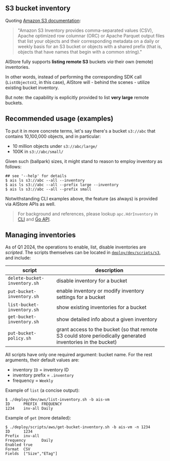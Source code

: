 ## S3 bucket inventory

Quoting [Amazon S3 documentation](https://docs.aws.amazon.com/AmazonS3/latest/userguide/storage-inventory.html):

> "Amazon S3 Inventory provides comma-separated values (CSV), Apache optimized row columnar (ORC) or Apache Parquet output files that list your objects and their corresponding metadata on a daily or weekly basis for an S3 bucket or objects with a shared prefix (that is, objects that have names that begin with a common string)."

AIStore fully supports **listing remote S3** buckets _via_ their own (remote) inventories.

In other words, instead of performing the corresponding SDK call (`ListObjectsV2`, in this case), AIStore will - behind the scenes - utilize existing bucket inventory.

But note: the capability is explicitly provided to list **very large** remote buckets.

## Recommended usage (examples)

To put it in more concrete terms, let's say there's a bucket `s3://abc` that contains 10,100,000 objects, and in particular:
* 10 million objects under `s3://abc/large/`
* 100K in `s3://abc/small/`

Given such (ballpark) sizes, it might stand to reason to employ inventory as follows:

```console
## see '--help' for details
$ ais ls s3://abc --all --inventory
$ ais ls s3://abc --all --prefix large --inventory
$ ais ls s3://abc --all --prefix small
```

Notwithstanding CLI examples above, the feature (as always) is provided via AIStore APIs as well.

> For background and references, please lookup `apc.HdrInventory` in [CLI](https://github.com/NVIDIA/aistore/tree/main/cmd/cli/cli) and [Go API](https://github.com/NVIDIA/aistore/blob/main/api/ls.go).

## Managing inventories

As of Q1 2024, the operations to enable, list, disable inventories are _scripted_. The scripts themselves can be located in [`deploy/dev/scripts/s3`](https://github.com/NVIDIA/aistore/tree/main/deploy/dev/s3), and include:

| script | description |
| --- | --- |
| `delete-bucket-inventory.sh` | disable inventory for a bucket |
| `put-bucket-inventory.sh` | enable inventory or modify inventory settings for a bucket |
| `list-bucket-inventory.sh` | show existing inventories for a bucket |
| `get-bucket-inventory.sh` | show detailed info about a given inventory |
| `put-bucket-policy.sh` | grant access to the bucket (so that remote S3 could store periodically generated inventories in the  bucket) |

All scripts have only one required argument: bucket name. For the rest arguments, their default values are:

- inventory `ID` = inventory ID
- inventory prefix = `.inventory`
- frequency = `Weekly`

Example of `list` (a concise output):

```
$ ./deploy/dev/aws/list-inventory.sh -b ais-vm
ID      PREFIX  FREQUENCY
1234    inv-all Daily
```

Example of `get` (more detailed):

```
$ ./deploy/scripts/aws/get-bucket-inventory.sh -b ais-vm -n 1234
ID      1234
Prefix  inv-all
Frequency       Daily
Enabled true
Format  CSV
Fields  ["Size","ETag"]
```
